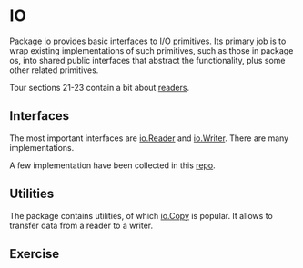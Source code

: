 # IO

Package [io](https://golang.org/pkg/io/) provides basic interfaces to I/O
primitives. Its primary job is to wrap existing implementations of such
primitives, such as those in package os, into shared public interfaces that
abstract the functionality, plus some other related primitives.

Tour sections 21-23 contain a bit about [readers](https://tour.golang.org/methods/21).

## Interfaces

The most important interfaces are [io.Reader](https://golang.org/pkg/io/#Reader)
and [io.Writer](https://golang.org/pkg/io/#Writer). There are many implementations.

A few implementation have been collected in this [repo](https://github.com/miku/exploreio).

## Utilities

The package contains utilities, of which
[io.Copy](https://golang.org/pkg/io/#Copy) is popular. It allows to transfer
data from a reader to a writer.

## Exercise